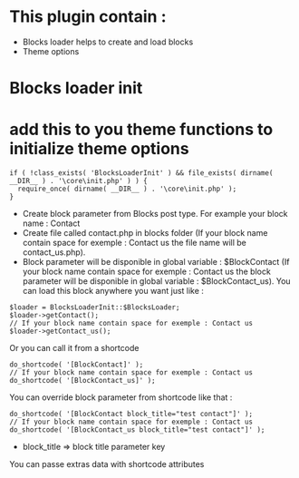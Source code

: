 # This plugin contain : 
- Blocks loader helps to create and load blocks
- Theme options

# Blocks loader init
# add this to you theme functions to initialize theme options

```
if ( !class_exists( 'BlocksLoaderInit' ) && file_exists( dirname( __DIR__ ) . '\core\init.php' ) ) {
  require_once( dirname( __DIR__ ) . '\core\init.php' );
}
```
- Create block parameter from Blocks post type.
For example your block name : Contact
- Create file called contact.php in blocks folder (If your block name contain space for exemple : Contact us the file name will be contact_us.php).
- Block parameter will be disponible in global variable : $BlockContact (If your block name contain space for exemple : Contact us the block parameter will be disponible in global variable : $BlockContact_us).
You can load this block anywhere you want just like :

```
$loader = BlocksLoaderInit::$BlocksLoader;
$loader->getContact();
// If your block name contain space for exemple : Contact us 
$loader->getContact_us();
```
Or you can call it from a shortcode

```
do_shortcode( '[BlockContact]' );
// If your block name contain space for exemple : Contact us
do_shortcode( '[BlockContact_us]' );
```
You can override block parameter from shortcode like that :
```
do_shortcode( '[BlockContact block_title="test contact"]' );
// If your block name contain space for exemple : Contact us
do_shortcode( '[BlockContact_us block_title="test contact"]' );
```
- block_title => block title parameter key

You can passe extras data with shortcode attributes
